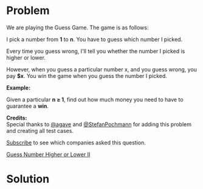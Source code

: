 
# Problem

We are playing the Guess Game. The game is as follows:

I pick a number from **1** to **n**. You have to guess which number I picked.

Every time you guess wrong, I'll tell you whether the number I picked is
higher or lower.

However, when you guess a particular number x, and you guess wrong, you pay
**$x**. You win the game when you guess the number I picked.

**Example:**

Given a particular **n ≥ 1**, find out how much money you need to have to
guarantee a **win**.

**Credits:**  
Special thanks to [@agave](https://leetcode.com/agave/) and
[@StefanPochmann](https://leetcode.com/stefanpochmann/) for adding this
problem and creating all test cases.

[Subscribe](/subscribe/) to see which companies asked this question.



[Guess Number Higher or Lower II](https://leetcode.com/problems/guess-number-higher-or-lower-ii)

# Solution



